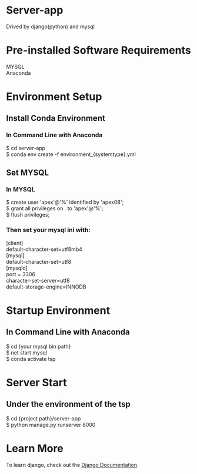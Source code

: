 # Server-app
Drived by django(python) and mysql

# Pre-installed Software Requirements
MYSQL\
Anaconda

# Environment Setup

## Install Conda Environment
### In Command Line with Anaconda
\$ cd server-app\
\$ conda env create -f environment_{systemtype}.yml

## Set MYSQL
### In MYSQL
\$ create user 'apex'@'%' identified by 'apex08';\
\$ grant all privileges on *.* to 'apex'@'%';\
\$ flush privileges;

### Then set your mysql ini with:
[client]\
default-character-set=utf8mb4\
[mysql]\
default-character-set=utf8\
[mysqld]\
port = 3306\
character-set-server=utf8\
default-storage-engine=INNODB

# Startup Environment
## In Command Line with Anaconda
\$ cd {your mysql bin path}\
\$ net start mysql\
\$ conda activate tsp

# Server Start
## Under the environment of the tsp
\$ cd {project path}/server-app\
\$ python manage.py runserver 8000

# Learn More

To learn django, check out the [Django Documentation](https://docs.djangoproject.com/en/4.0/).